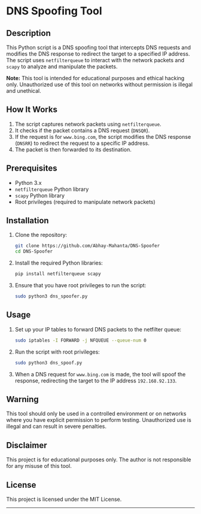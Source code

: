# DNS Spoofing Tool

## Description

This Python script is a DNS spoofing tool that intercepts DNS requests and modifies the DNS response to redirect the target to a specified IP address. The script uses `netfilterqueue` to interact with the network packets and `scapy` to analyze and manipulate the packets.

**Note:** This tool is intended for educational purposes and ethical hacking only. Unauthorized use of this tool on networks without permission is illegal and unethical.

## How It Works

1. The script captures network packets using `netfilterqueue`.
2. It checks if the packet contains a DNS request (`DNSQR`).
3. If the request is for `www.bing.com`, the script modifies the DNS response (`DNSRR`) to redirect the request to a specific IP address.
4. The packet is then forwarded to its destination.

## Prerequisites

- Python 3.x
- `netfilterqueue` Python library
- `scapy` Python library
- Root privileges (required to manipulate network packets)

## Installation

1. Clone the repository:
   ```bash
   git clone https://github.com/Abhay-Mahanta/DNS-Spoofer
   cd DNS-Spoofer
   ```

2. Install the required Python libraries:
   ```bash
   pip install netfilterqueue scapy
   ```

3. Ensure that you have root privileges to run the script:
   ```bash
   sudo python3 dns_spoofer.py
   ```

## Usage

1. Set up your IP tables to forward DNS packets to the netfilter queue:
   ```bash
   sudo iptables -I FORWARD -j NFQUEUE --queue-num 0
   ```

2. Run the script with root privileges:
   ```bash
   sudo python3 dns_spoof.py
   ```

3. When a DNS request for `www.bing.com` is made, the tool will spoof the response, redirecting the target to the IP address `192.168.92.133`.

## Warning

This tool should only be used in a controlled environment or on networks where you have explicit permission to perform testing. Unauthorized use is illegal and can result in severe penalties.

## Disclaimer

This project is for educational purposes only. The author is not responsible for any misuse of this tool.

## License

This project is licensed under the MIT License.

---

